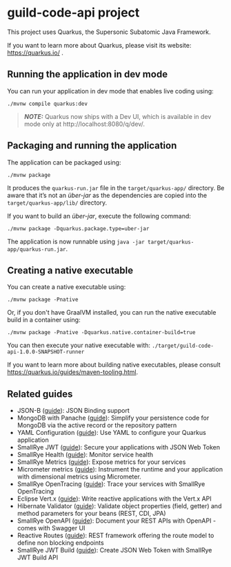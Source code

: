 # guild-code-api project

This project uses Quarkus, the Supersonic Subatomic Java Framework.

If you want to learn more about Quarkus, please visit its website: https://quarkus.io/ .

## Running the application in dev mode

You can run your application in dev mode that enables live coding using:
```shell script
./mvnw compile quarkus:dev
```

> **_NOTE:_**  Quarkus now ships with a Dev UI, which is available in dev mode only at http://localhost:8080/q/dev/.

## Packaging and running the application

The application can be packaged using:
```shell script
./mvnw package
```
It produces the `quarkus-run.jar` file in the `target/quarkus-app/` directory.
Be aware that it’s not an _über-jar_ as the dependencies are copied into the `target/quarkus-app/lib/` directory.

If you want to build an _über-jar_, execute the following command:
```shell script
./mvnw package -Dquarkus.package.type=uber-jar
```

The application is now runnable using `java -jar target/quarkus-app/quarkus-run.jar`.

## Creating a native executable

You can create a native executable using: 
```shell script
./mvnw package -Pnative
```

Or, if you don't have GraalVM installed, you can run the native executable build in a container using: 
```shell script
./mvnw package -Pnative -Dquarkus.native.container-build=true
```

You can then execute your native executable with: `./target/guild-code-api-1.0.0-SNAPSHOT-runner`

If you want to learn more about building native executables, please consult https://quarkus.io/guides/maven-tooling.html.

## Related guides

- JSON-B ([guide](https://quarkus.io/guides/rest-json)): JSON Binding support
- MongoDB with Panache ([guide](https://quarkus.io/guides/mongodb-panache)): Simplify your persistence code for MongoDB via the active record or the repository pattern
- YAML Configuration ([guide](https://quarkus.io/guides/config#yaml)): Use YAML to configure your Quarkus application
- SmallRye JWT ([guide](https://quarkus.io/guides/security-jwt)): Secure your applications with JSON Web Token
- SmallRye Health ([guide](https://quarkus.io/guides/microprofile-health)): Monitor service health
- SmallRye Metrics ([guide](https://quarkus.io/guides/microprofile-metrics)): Expose metrics for your services
- Micrometer metrics ([guide](https://quarkus.io/guides/micrometer-metrics)): Instrument the runtime and your application with dimensional metrics using Micrometer.
- SmallRye OpenTracing ([guide](https://quarkus.io/guides/opentracing)): Trace your services with SmallRye OpenTracing
- Eclipse Vert.x ([guide](https://quarkus.io/guides/vertx)): Write reactive applications with the Vert.x API
- Hibernate Validator ([guide](https://quarkus.io/guides/validation)): Validate object properties (field, getter) and method parameters for your beans (REST, CDI, JPA)
- SmallRye OpenAPI ([guide](https://quarkus.io/guides/openapi-swaggerui)): Document your REST APIs with OpenAPI - comes with Swagger UI
- Reactive Routes ([guide](https://quarkus.io/guides/reactive-routes)): REST framework offering the route model to define non blocking endpoints
- SmallRye JWT Build ([guide](https://quarkus.io/guides/security-jwt)): Create JSON Web Token with SmallRye JWT Build API

